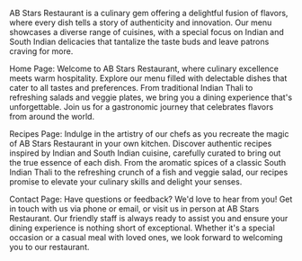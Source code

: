 AB Stars Restaurant is a culinary gem offering a delightful fusion of flavors, where every dish tells a story of authenticity and innovation. Our menu showcases a diverse range of cuisines, with a special focus on Indian and South Indian delicacies that tantalize the taste buds and leave patrons craving for more.

Home Page:
Welcome to AB Stars Restaurant, where culinary excellence meets warm hospitality. Explore our menu filled with delectable dishes that cater to all tastes and preferences. From traditional Indian Thali to refreshing salads and veggie plates, we bring you a dining experience that's unforgettable. Join us for a gastronomic journey that celebrates flavors from around the world.

Recipes Page:
Indulge in the artistry of our chefs as you recreate the magic of AB Stars Restaurant in your own kitchen. Discover authentic recipes inspired by Indian and South Indian cuisine, carefully curated to bring out the true essence of each dish. From the aromatic spices of a classic South Indian Thali to the refreshing crunch of a fish and veggie salad, our recipes promise to elevate your culinary skills and delight your senses.

Contact Page:
Have questions or feedback? We'd love to hear from you! Get in touch with us via phone or email, or visit us in person at AB Stars Restaurant. Our friendly staff is always ready to assist you and ensure your dining experience is nothing short of exceptional. Whether it's a special occasion or a casual meal with loved ones, we look forward to welcoming you to our restaurant.
